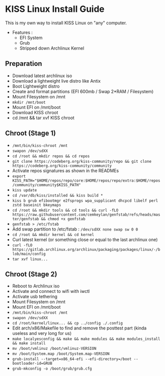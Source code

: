 # KISS Linux Install Guide

This is my own way to install KISS Linux on "any" computer.

- Features :
    - EFI System
    - Grub
    - Stripped down Archlinux Kernel

## Preparation

- Download latest archlinux iso
- Download a lightweight live distro like Antix
- Boot Lightweight distro
- Create and format partitions (EFI 600mb / Swap 2*RAM / Filesystem)
- Mount Filesystem on /mnt
- `mkdir /mnt/boot`
- Mount EFI on /mnt/boot
- Download KISS chroot
- cd /mnt && tar xvf KISS chroot

## Chroot (Stage 1) 

- `/mnt/bin/kiss-chroot /mnt`
- `swapon /dev/sdXX`
- `cd /root && mkdir repos && cd repos`
- `git clone https://codeberg.org/kiss-community/repo && git clone https://codeberg.org/kiss-community/community`
- Activate repos signatures as shown in the READMEs
- `export KISS_PATH="$HOME/repos/repo/core:$HOME/repos/repo/extra:$HOME/repos/community/community$KISS_PATH"`
- `kiss update`
- `cd /var/db/kiss/installed && kiss build *`
- `kiss b grub efibootmgr e2fsprogs wpa_supplicant dhcpcd libelf perl zstd baseinit bkeymaps`
- `cd /root && mkdir tools && cd tools && curl -fLO https://raw.githubusercontent.com/cemkeylan/genfstab/refs/heads/master/genfstab && chmod +x genfstab`
- `genfstab > /etc/fstab`
- Add swap partition to /etc/fstab : `/dev/sdXX none swap sw 0 0`
- `cd /root && mkdir kernel && cd kernel`
- Curl latest kernel (or something close or equal to the last archlinux one)
- `curl -fLO https://gitlab.archlinux.org/archlinux/packaging/packages/linux/-/blob/main/config`
- `tar xvf linux...`

## Chroot (Stage 2)

- Reboot to Archlinux iso
- Activate and connect to wifi with iwctl
- Activate usb tethering
- Mount Filesystem on /mnt
- Mount EFI on /mnt/boot
- `/mnt/bin/kiss-chroot /mnt`
- `swapon /dev/sdXX`
- `cd /root/kernel/linux... && cp ../config ./.config`
- Edit arch/x86/Makefile to find and remove the posttest part (kinda useless and very long for us)
- `make localyesconfig && make && make modules && make modules_install && make install`
- `mv /boot/vmlinuz /boot/vmlinuz-VERSION`
- `mv /boot/System.map /boot/System.map-VERSION`
- `grub-install --target=x86_64-efi --efi-directory=/boot --bootloader-id=GRUB`
- `grub-mkconfig -o /boot/grub/grub.cfg`
